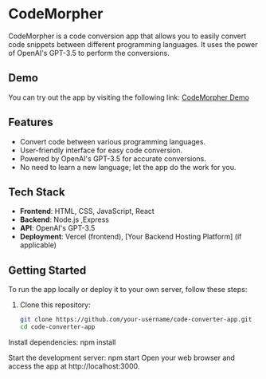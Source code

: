 # CodeMorpher

CodeMorpher is a code conversion app that allows you to easily convert code snippets between different programming languages. It uses the power of OpenAI's GPT-3.5 to perform the conversions.

## Demo

You can try out the app by visiting the following link:
[CodeMorpher Demo](https://code-converter-frontend-three.vercel.app/)

## Features

- Convert code between various programming languages.
- User-friendly interface for easy code conversion.
- Powered by OpenAI's GPT-3.5 for accurate conversions.
- No need to learn a new language; let the app do the work for you.

## Tech Stack

- **Frontend**: HTML, CSS, JavaScript, React
- **Backend**: Node.js ,Express
- **API**: OpenAI's GPT-3.5
- **Deployment**: Vercel (frontend), [Your Backend Hosting Platform] (if applicable)

## Getting Started

To run the app locally or deploy it to your own server, follow these steps:

1. Clone this repository:

   ```bash
   git clone https://github.com/your-username/code-converter-app.git
   cd code-converter-app

   
Install dependencies:
npm install

Start the development server:
npm start
Open your web browser and access the app at http://localhost:3000.




